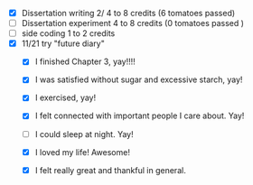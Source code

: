 
- [x] Dissertation writing 2/ 4 to 8 credits (6 tomatoes passed)
- [ ] Dissertation experiment 4 to 8 credits (0 tomatoes passed )
- [ ] side coding 1 to 2 credits
- [X] 11/21 try "future diary"
	- [x] I finished Chapter 3, yay!!!!
	- [x] I was satisfied without sugar and excessive starch, yay!
	- [x] I exercised, yay!
	- [x] I felt connected with important people I care about. Yay!
	- [ ] I could sleep at night. Yay!
	- [x] I loved my life! Awesome!
	- [x] I felt really great and thankful in general.


